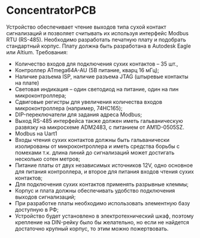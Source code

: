 # ConcentratorPCB
Устройство обеспечивает чтение выходов типа сухой контакт сигнализаций и позволяет считывать их используя интерфейс Modbus RTU (RS-485).
Необходимо разработать печатную плату и подобрать стандартный корпус. Плату должна быть разработана в Autodesk Eagle или Altium.
Требования:
+ Количество входов для подключения сухих контактов – 35 шт.,
+ Контроллер ATmega64A-AU (5В питание, кварц 16 мГц);
+ Наличие разъема ISP, наличие разъема JTAG (штыревые контакты на плате)
+ Световая индикация – один светодиод на питание, один на пин микроконтроллера;
+ Сдвиговые регистры для увеличения количества входов микроконтроллера (например, 74HC165);
+ DIP-переключатели для задания адреса Modbus;
+ Выход RS-485 интерфейса также должен иметь гальваническую развязку на микросхеме ADM2483, с питанием от AM1D-0505SZ.
+ Modbus на Uart1
+ Входы чтения сухих контактов должны быть гальванически изолированы от микроконтроллера и иметь средства борьбы с помехами т.к. длина линий до сигнализаций может достигать несколько сотен метров;
+ Питание платы от двух независимых источников 12V, одно основное для питания контроллера, и второе для питания входов чтения сухих контактов;
+ Для подключения сухих контактов применять разрывные клеммы;
+ Корпус и плата должны обеспечивать удобство подключения выходов сигнализаций;
+ При разработке платы необходимо использовать элементную базу доступную в РФ;
+ Устройство будет установлено в электротехнический шкаф, поэтому крепление на DIN-рейку было бы желательно, но если не найдется достаточно крупный корпус, то этим можно пожертвовать.
